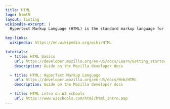 ```yaml
---
title: HTML
logo: html5
layout: listing
wikipedia-excerpt: |
  Hypertext Markup Language (HTML) is the standard markup language for documents designed to be displayed in a web browser. It can be assisted by technologies such as Cascading Style Sheets (CSS) and scripting languages such as JavaScript.

key-links:
  wikipedia: https://en.wikipedia.org/wiki/HTML

tutorials:
  - title: HTML basics
    url: https://developer.mozilla.org/en-US/docs/Learn/Getting_started_with_the_web/HTML_basics
    description: Guide on the Mozilla developer docs

  - title: HTML: HyperText Markup Language
    url: https://developer.mozilla.org/en-US/docs/Web/HTML
    description: Guide on the Mozilla developer docs

  - title: HTML intro on W3 schools
    url: https://www.w3schools.com/html/html_intro.asp
---
```

